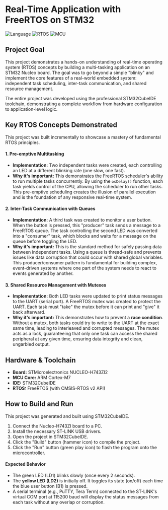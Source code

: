 # Real-Time Application with FreeRTOS on STM32

![Language](https://img.shields.io/badge/Language-C-blue.svg)
![RTOS](https://img.shields.io/badge/RTOS-FreeRTOS-purple.svg)
![MCU](https://img.shields.io/badge/MCU-STM32H743-red.svg)

## Project Goal

This project demonstrates a hands-on understanding of real-time operating system (RTOS) concepts by building a multi-tasking application on an STM32 Nucleo board. The goal was to go beyond a simple "blinky" and implement the core features of a real-world embedded system: independent task scheduling, inter-task communication, and shared resource management.

The entire project was developed using the professional STM32CubeIDE toolchain, demonstrating a complete workflow from hardware configuration to application-level logic.

## Key RTOS Concepts Demonstrated

This project was built incrementally to showcase a mastery of fundamental RTOS principles.

#### 1. Pre-emptive Multitasking
* **Implementation:** Two independent tasks were created, each controlling an LED at a different blinking rate (one slow, one fast).
* **Why it's important:** This demonstrates the FreeRTOS scheduler's ability to run multiple tasks concurrently. By using the `osDelay()` function, each task yields control of the CPU, allowing the scheduler to run other tasks. This pre-emptive scheduling creates the illusion of parallel execution and is the foundation of any responsive real-time system.

#### 2. Inter-Task Communication with Queues
* **Implementation:** A third task was created to monitor a user button. When the button is pressed, this "producer" task sends a message to a FreeRTOS queue. The task controlling the second LED was converted into a "consumer" task, which blocks and waits for a message on the queue before toggling the LED.
* **Why it's important:** This is the standard method for safely passing data between independent tasks. Using a queue is thread-safe and prevents issues like data corruption that could occur with shared global variables. This producer/consumer pattern is fundamental for building complex, event-driven systems where one part of the system needs to react to events generated by another.

#### 3. Shared Resource Management with Mutexes
* **Implementation:** Both LED tasks were updated to print status messages to the UART (serial port). A FreeRTOS mutex was created to protect the UART. Each task must "take" the mutex before it can print and "give" it back afterward.
* **Why it's important:** This demonstrates how to prevent a **race condition**. Without a mutex, both tasks could try to write to the UART at the exact same time, leading to interleaved and corrupted messages. The mutex acts as a lock, guaranteeing that only one task can access the shared peripheral at any given time, ensuring data integrity and clean, ungarbled output.

## Hardware & Toolchain
* **Board:** STMicroelectronics NUCLEO-H743ZI2
* **MCU Core:** ARM Cortex-M7
* **IDE:** STM32CubeIDE
* **RTOS:** FreeRTOS (with CMSIS-RTOS v2 API)

## How to Build and Run
This project was generated and built using STM32CubeIDE.
1.  Connect the Nucleo-H743ZI board to a PC.
2.  Install the necessary ST-LINK USB drivers.
3.  Open the project in STM32CubeIDE.
4.  Click the "Build" button (hammer icon) to compile the project.
5.  Click the "Run" button (green play icon) to flash the program onto the microcontroller.

#### Expected Behavior
* The green LED (LD1) blinks slowly (once every 2 seconds).
* The **yellow LED (LD2)** is initially off. It toggles its state (on/off) each time the blue user button (B1) is pressed.
* A serial terminal (e.g., PuTTY, Tera Term) connected to the ST-LINK's virtual COM port at 115200 baud will display the status messages from each task without any overlap or corruption.

